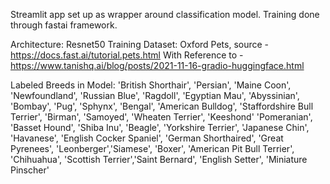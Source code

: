Streamlit app set up as wrapper around classification model. Training done through fastai framework.

Architecture: Resnet50
Training Dataset: Oxford Pets, source - https://docs.fast.ai/tutorial.pets.html
With Reference to - https://www.tanishq.ai/blog/posts/2021-11-16-gradio-huggingface.html

Labeled Breeds in Model: 'British Shorthair', 'Persian', 'Maine Coon', 'Newfoundland', 'Russian Blue',
'Ragdoll', 'Egyptian Mau', 'Abyssinian', 'Bombay', 'Pug', 'Sphynx', 'Bengal', 'American Bulldog',
'Staffordshire Bull Terrier', 'Birman', 'Samoyed', 'Wheaten Terrier', 'Keeshond' 'Pomeranian',
'Basset Hound', 'Shiba Inu', 'Beagle', 'Yorkshire Terrier', 'Japanese Chin', 'Havanese', 'English Cocker Spaniel',
'German Shorthaired', 'Great Pyrenees', 'Leonberger','Siamese', 'Boxer', 'American Pit Bull Terrier',
'Chihuahua', 'Scottish Terrier','Saint Bernard', 'English Setter', 'Miniature Pinscher'